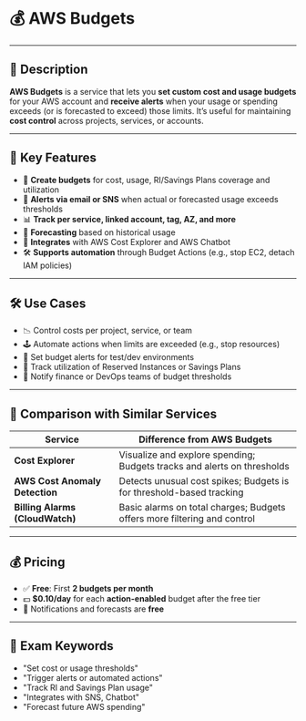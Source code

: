 # 💰 AWS Budgets

---

## 📌 Description  
**AWS Budgets** is a service that lets you **set custom cost and usage budgets** for your AWS account and **receive alerts** when your usage or spending exceeds (or is forecasted to exceed) those limits. It’s useful for maintaining **cost control** across projects, services, or accounts.

---

## 🚀 Key Features  
- 🧾 **Create budgets** for cost, usage, RI/Savings Plans coverage and utilization  
- 🔔 **Alerts via email or SNS** when actual or forecasted usage exceeds thresholds  
- 📊 **Track per service, linked account, tag, AZ, and more**  
- 🔄 **Forecasting** based on historical usage  
- 🔗 **Integrates** with AWS Cost Explorer and AWS Chatbot  
- 🛠️ **Supports automation** through Budget Actions (e.g., stop EC2, detach IAM policies)

---

## 🛠️ Use Cases  
- 📉 Control costs per project, service, or team  
- 🕹️ Automate actions when limits are exceeded (e.g., stop resources)  
- 🧪 Set budget alerts for test/dev environments  
- 🧩 Track utilization of Reserved Instances or Savings Plans  
- 💬 Notify finance or DevOps teams of budget thresholds

---

## 🔁 Comparison with Similar Services  

| Service                | Difference from AWS Budgets |
|------------------------|-----------------------------|
| **Cost Explorer**      | Visualize and explore spending; Budgets tracks and alerts on thresholds |
| **AWS Cost Anomaly Detection** | Detects unusual cost spikes; Budgets is for threshold-based tracking |
| **Billing Alarms (CloudWatch)** | Basic alarms on total charges; Budgets offers more filtering and control |

---

## 💰 Pricing  
- ✅ **Free**: First **2 budgets per month**  
- 💵 **$0.10/day** for each **action-enabled** budget after the free tier  
- 💸 Notifications and forecasts are **free**  

---

## 🧠 Exam Keywords  
- "Set cost or usage thresholds"  
- "Trigger alerts or automated actions"  
- "Track RI and Savings Plan usage"  
- "Integrates with SNS, Chatbot"  
- "Forecast future AWS spending"

